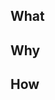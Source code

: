 <!--  Issue these changes relate to -->
## What

<!-- Why these changes are required -->
## Why

<!-- How this PR implements these changes  -->
## How

